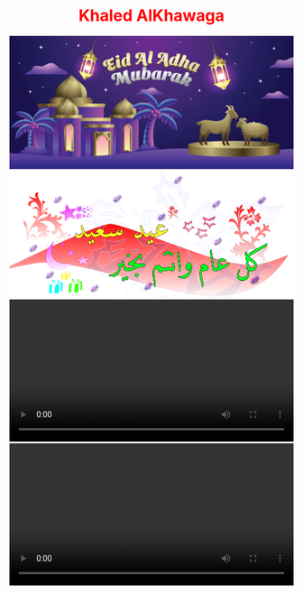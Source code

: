 <html>
  <center>
  <head>
    <h1 style="color:red;">Khaled AlKhawaga</h1>   
  </head>
    <link rel="stylesheet" href="main.css">
    <style>
          video {
                   width: 100%;
                   height: auto;
                }
    </style>
  <body>
  <div><img src="happy.jpg" id="bg"></div>
  <img src="happy1.webp">
  <video controls autoplay>
  <source src="Boha.mp4" type="video/mp4"><source></video>
  <video controls autoplay>
  <source src="happyeid.mp4" type="video/mp4"><source></video>
  <script>alert("🎈عيد اضحي سعيد😍علي الامة الاسلامية😍جميعا يارب🎈")</script>
</body>


